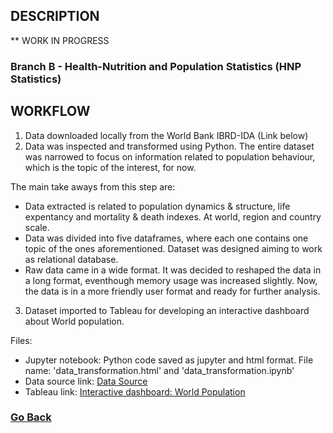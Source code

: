 ## DESCRIPTION

** WORK IN PROGRESS

### Branch B - Health-Nutrition and Population Statistics (HNP Statistics)


## WORKFLOW

1. Data downloaded locally from the World Bank IBRD-IDA (Link below) 
2. Data was inspected and transformed using Python. The entire dataset was narrowed to focus on information related to population behaviour, which is the topic of the interest, for now.

The main take aways from this step are:

- Data extracted is related to population dynamics & structure, life expentancy and mortality & death indexes. At world, region and country scale.
- Data was divided into five dataframes, where each one contains one topic of the ones aforementioned. Dataset was designed aiming to work as relational database.
- Raw data came in a wide format. It was decided to reshaped the data in a long format, eventhough memory usage was increased slightly. Now, the data is in a more friendly user format and ready for further analysis.
          
3. Dataset imported to Tableau for developing an interactive dashboard about World population.

Files:

- Jupyter notebook: Python code saved as jupyter and html format. File name: 'data_transformation.html' and 'data_transformation.ipynb'
- Data source link: [Data Source](https://datacatalog.worldbank.org/search/dataset/0037652/Health-Nutrition-and-Population-Statistics)
- Tableau link: [Interactive dashboard: World Population](https://public.tableau.com/views/HNPstats/Populationoverview?:language=en-US&:display_count=n&:origin=viz_share_link)

### [Go Back](https://github.com/luis12pez/Tableau-viz)
